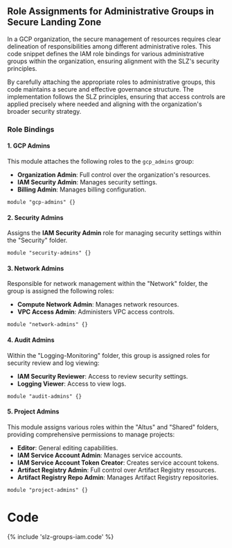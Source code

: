 ## Role Assignments for Administrative Groups in Secure Landing Zone

In a GCP organization, the secure management of resources requires clear delineation of responsibilities among different administrative roles. This code snippet defines the IAM role bindings for various administrative groups within the organization, ensuring alignment with the SLZ's security principles.

By carefully attaching the appropriate roles to administrative groups, this code maintains a secure and effective governance structure. The implementation follows the SLZ principles, ensuring that access controls are applied precisely where needed and aligning with the organization's broader security strategy.


### Role Bindings

#### 1. **GCP Admins**

This module attaches the following roles to the `gcp_admins` group:

- **Organization Admin**: Full control over the organization's resources.
- **IAM Security Admin**: Manages security settings.
- **Billing Admin**: Manages billing configuration.

```hcl
module "gcp-admins" {}
```

#### 2. **Security Admins**

Assigns the **IAM Security Admin** role for managing security settings within the "Security" folder.

```hcl
module "security-admins" {}
```

#### 3. **Network Admins**

Responsible for network management within the "Network" folder, the group is assigned the following roles:

- **Compute Network Admin**: Manages network resources.
- **VPC Access Admin**: Administers VPC access controls.

```hcl
module "network-admins" {}
```

#### 4. **Audit Admins**

Within the "Logging-Monitoring" folder, this group is assigned roles for security review and log viewing:

- **IAM Security Reviewer**: Access to review security settings.
- **Logging Viewer**: Access to view logs.

```hcl
module "audit-admins" {}
```

#### 5. **Project Admins**

This module assigns various roles within the "Altus" and "Shared" folders, providing comprehensive permissions to manage projects:

- **Editor**: General editing capabilities.
- **IAM Service Account Admin**: Manages service accounts.
- **IAM Service Account Token Creator**: Creates service account tokens.
- **Artifact Registry Admin**: Full control over Artifact Registry resources.
- **Artifact Registry Repo Admin**: Manages Artifact Registry repositories.

```hcl
module "project-admins" {}
```

# Code

{% include 'slz-groups-iam.code' %}
